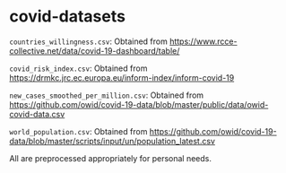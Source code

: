 # covid-datasets

```countries_willingness.csv```: Obtained from https://www.rcce-collective.net/data/covid-19-dashboard/table/

```covid_risk_index.csv```: Obtained from https://drmkc.jrc.ec.europa.eu/inform-index/inform-covid-19

```new_cases_smoothed_per_million.csv```: Obtained from https://github.com/owid/covid-19-data/blob/master/public/data/owid-covid-data.csv

```world_population.csv```: Obtained from https://github.com/owid/covid-19-data/blob/master/scripts/input/un/population_latest.csv

All are preprocessed appropriately for personal needs.
